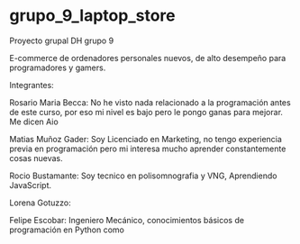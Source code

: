 # grupo_9_laptop_store
Proyecto grupal DH grupo 9

E-commerce de ordenadores personales nuevos, de alto desempeño para programadores y gamers.

Integrantes:

Rosario Maria Becca: No he visto nada relacionado a la programación antes de este curso, por eso mi nivel es bajo pero le pongo ganas para mejorar. Me dicen Aio

Matias Muñoz Gader: Soy Licenciado en Marketing, no tengo experiencia previa en programación pero mi interesa mucho aprender constantemente cosas nuevas.

Rocio Bustamante: Soy tecnico en polisomnografia y VNG, Aprendiendo JavaScript.

Lorena Gotuzzo:

Felipe Escobar: Ingeniero Mecánico,  conocimientos básicos de programación en Python como






